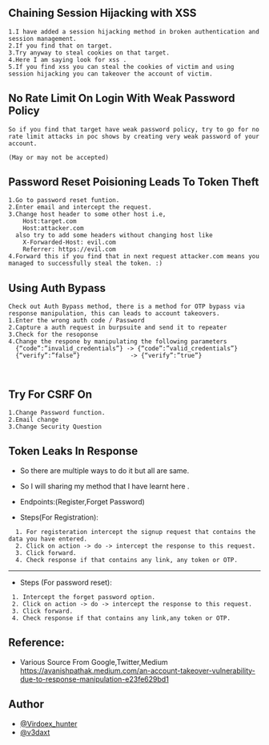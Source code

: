 
## Chaining Session Hijacking with XSS
```
1.I have added a session hijacking method in broken authentication and session management. 
2.If you find that on target.
3.Try anyway to steal cookies on that target.
4.Here I am saying look for xss .
5.If you find xss you can steal the cookies of victim and using session hijacking you can takeover the account of victim.
```
##  No Rate Limit On Login With Weak Password Policy
```
So if you find that target have weak password policy, try to go for no rate limit attacks in poc shows by creating very weak password of your account.

(May or may not be accepted)
```
## Password Reset Poisioning Leads To Token Theft
```
1.Go to password reset funtion.
2.Enter email and intercept the request.
3.Change host header to some other host i.e,
    Host:target.com
    Host:attacker.com
  also try to add some headers without changing host like
    X-Forwarded-Host: evil.com
    Referrer: https://evil.com
4.Forward this if you find that in next request attacker.com means you managed to successfully steal the token. :)
```
## Using  Auth Bypass
```
Check out Auth Bypass method, there is a method for OTP bypass via response manipulation, this can leads to account takeovers.
1.Enter the wrong auth code / Password
2.Capture a auth request in burpsuite and send it to repeater 
3.Check for the resoponse
4.Change the respone by manipulating the following parameters
  {“code”:”invalid_credentials”} -> {“code”:”valid_credentials”}
  {“verify”:”false”}              -> {“verify”:”true”}
  
  
```
## Try For CSRF On
```
1.Change Password function.
2.Email change
3.Change Security Question
```
## Token Leaks In Response

* So there are multiple ways to do it but all are same.

* So I will sharing my method that I have learnt here .

* Endpoints:(Register,Forget Password)

* Steps(For Registration):
```
  1. For registeration intercept the signup request that contains the data you have entered.
  2. Click on action -> do -> intercept the response to this request.
  3. Click forward.
  4. Check response if that contains any link, any token or OTP.
 ```
 ------------------------
 * Steps (For password reset):
 ``` 
  1. Intercept the forget password option.
  2. Click on action -> do -> intercept the response to this request.
  3. Click forward.
  4. Check response if that contains any link,any token or OTP.
 ```

## Reference:
* Various Source From Google,Twitter,Medium
  https://avanishpathak.medium.com/an-account-takeover-vulnerability-due-to-response-manipulation-e23fe629bd1
## Author
* [@Virdoex_hunter](https://twitter.com/Virdoex_hunter)
* [@v3daxt](https://twitter.com/v3daxt)
